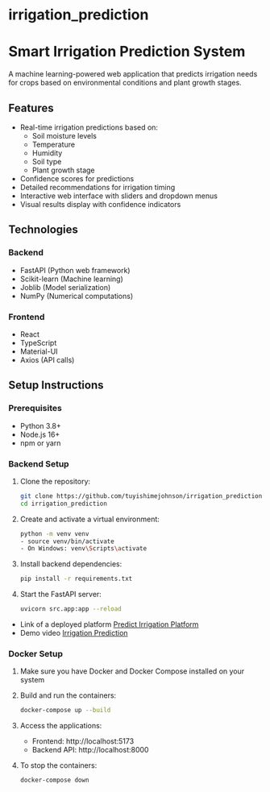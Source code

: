 # irrigation_prediction

# Smart Irrigation Prediction System

A machine learning-powered web application that predicts irrigation needs for crops based on environmental conditions and plant growth stages.

## Features

- Real-time irrigation predictions based on:
  - Soil moisture levels
  - Temperature
  - Humidity
  - Soil type
  - Plant growth stage
- Confidence scores for predictions
- Detailed recommendations for irrigation timing
- Interactive web interface with sliders and dropdown menus
- Visual results display with confidence indicators

## Technologies

### Backend

- FastAPI (Python web framework)
- Scikit-learn (Machine learning)
- Joblib (Model serialization)
- NumPy (Numerical computations)

### Frontend

- React
- TypeScript
- Material-UI
- Axios (API calls)

## Setup Instructions

### Prerequisites

- Python 3.8+
- Node.js 16+
- npm or yarn

### Backend Setup

1. Clone the repository:

   ```bash
   git clone https://github.com/tuyishimejohnson/irrigation_prediction.git
   cd irrigation_prediction
   ```

2. Create and activate a virtual environment:

   ```bash
   python -m venv venv
   - source venv/bin/activate
   - On Windows: venv\Scripts\activate
   ```

3. Install backend dependencies:

   ```bash
   pip install -r requirements.txt
   ```

4. Start the FastAPI server:
   ```bash
   uvicorn src.app:app --reload
   ```

- Link of a deployed platform
[Predict Irrigation Platform](https://predict-irrigation.netlify.app/)
- Demo video
[Irrigation Prediction](https://youtu.be/atCyGx0iLTs)

### Docker Setup

1. Make sure you have Docker and Docker Compose installed on your system

2. Build and run the containers:

   ```bash
   docker-compose up --build
   ```

3. Access the applications:

   - Frontend: http://localhost:5173
   - Backend API: http://localhost:8000

4. To stop the containers:
   ```bash
   docker-compose down
   ```
